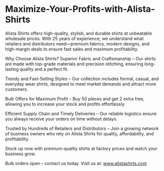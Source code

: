 # Maximize-Your-Profits-with-Alista-Shirts
Alista Shirts offers high-quality, stylish, and durable shirts at unbeatable wholesale prices. With 25 years of experience, we understand what retailers and distributors need—premium fabrics, modern designs, and high-margin deals to ensure fast sales and maximum profitability.

Why Choose Alista Shirts?
Superior Fabric and Craftsmanship – Our shirts are made with top-grade materials and precision stitching, ensuring long-lasting quality and a perfect fit.

Trendy and Fast-Selling Styles – Our collection includes formal, casual, and everyday wear shirts, designed to meet market demands and attract more customers.

Bulk Offers for Maximum Profit – Buy 50 pieces and get 2 extra free, allowing you to increase your stock and profits effortlessly.

Efficient Supply Chain and Timely Deliveries – Our reliable logistics ensure you always receive your orders on time without delays.

Trusted by Hundreds of Retailers and Distributors – Join a growing network of business owners who rely on Alista Shirts for quality, affordability, and profitability.

Stock up now with premium-quality shirts at factory prices and watch your business grow.

Bulk orders open – contact us today.
Visit us at: www.alistashirts.com
